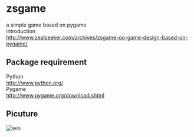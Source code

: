 # zsgame
a simple game based on pygame  
introduction  
http://www.zealseeker.com/archives/zsgame-oo-game-design-based-on-pygame/

## Package requirement
Python   
http://www.python.org/  
Pygame  
http://www.pygame.org/download.shtml  

## Picuture
![win](http://7xkr9z.com1.z0.glb.clouddn.com/blog_zsgame_win.png)
